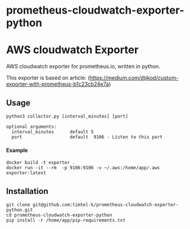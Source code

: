 # prometheus-cloudwatch-exporter-python

# AWS cloudwatch Exporter

AWS cloudwatch exporter for prometheus.io, written in python.

This exporter is based on article: 
(https://medium.com/@ikod/custom-exporter-with-prometheus-b1c23cb24e7a)

## Usage

    python3 collector.py [interval_minutes] [port]

    optional arguments:
      interval_minutes      default 5 
      port                  default  9106 - Listen to this port

#### Example

    docker build -t exporter .
    docker run -it --rm  -p 9106:9106 -v ~/.aws:/home/app/.aws exporter:latest


## Installation

    git clone git@github.com:timtel-k/prometheus-cloudwatch-exporter-python.git
    cd prometheus-cloudwatch-exporter-python
    pip install -r /home/app/pip-requirements.txt


